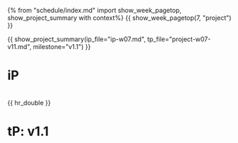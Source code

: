 {% from "schedule/index.md" import show_week_pagetop, show_project_summary with context%}
{{ show_week_pagetop(7, "project") }}

{{ show_project_summary(ip_file="ip-w07.md", tp_file="project-w07-v11.md", milestone="v1.1") }}

# iP

<include src="../../admin/ip-w07.md#body" />

<br>
{{ hr_double }}

# tP: v1.1

<include src="../../admin/project-w07-v11.md#body" />